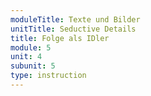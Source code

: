```yaml
---
moduleTitle: Texte und Bilder
unitTitle: Seductive Details
title: Folge als IDler
module: 5
unit: 4
subunit: 5
type: instruction
---
```


<videomodeling answer="" question=""></videomodeling>


<!-- -	Question: Du weißt jetzt, dass Seductive Details vor allem für Novizen negative Effekte auf das Lernen haben. Überlege mal kurz, welche Schlussfolgerungen du daraus für dich bei der Entwicklung von Power-Points oder E-Learning Produkten ableiten kannst? 
-	Answer: Als Entwickler von E-Learning Produkten solltest du darauf achten, Seductive Details zu reduzieren. Vor allem Novizen sind von Seductive Details besonders abgelenkt, bei Experten scheint es weniger wichtig zu sein. Reduzieren heißt aber gleichzeitig nicht, du musst ganz auf ansprechende Details verzichten. Die Frage ist vielmehr, welchen Grad an Seductive Details ist noch vertretbar. Als Faustregel könntest du sagen: Sobald Lernende für mehr als eine 200 Millisekunden mehr als 1 mal auf Seductive Details achten, solltest du diese abschwächen oder entfernen.  -->
